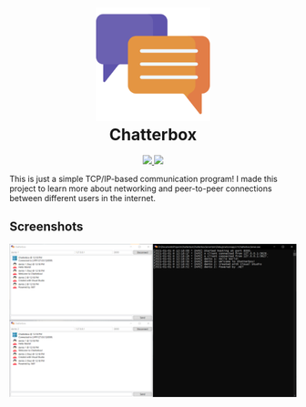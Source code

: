 <h1 align="center">
  <br>
    <img src="./.github/icon.png" width="200">
  <br>
    Chatterbox
  <br>
</h1>

<p align="center">
  <a href="https://dotnet.microsoft.com">
    <img src="https://img.shields.io/badge/Powered%20By-.NET-blue?logo=microsoft&style=for-the-badge">
  </a>
  <a href="https://www.jetbrains.com/rider">
    <img src="https://img.shields.io/badge/Made%20With-Rider-blue?logo=jetbrains&style=for-the-badge">
  </a>
</p>

This is just a simple TCP/IP-based communication program! I made this project to learn more about networking and peer-to-peer connections between different users in the internet.

## Screenshots

![](./.github/screenshots/0.png)